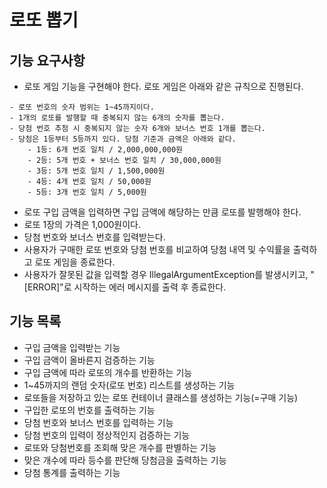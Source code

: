 # 로또 뽑기

## 기능 요구사항
- 로또 게임 기능을 구현해야 한다. 로또 게임은 아래와 같은 규칙으로 진행된다.
```
- 로또 번호의 숫자 범위는 1~45까지이다.
- 1개의 로또를 발행할 때 중복되지 않는 6개의 숫자를 뽑는다.
- 당첨 번호 추첨 시 중복되지 않는 숫자 6개와 보너스 번호 1개를 뽑는다.
- 당첨은 1등부터 5등까지 있다. 당첨 기준과 금액은 아래와 같다.
    - 1등: 6개 번호 일치 / 2,000,000,000원
    - 2등: 5개 번호 + 보너스 번호 일치 / 30,000,000원
    - 3등: 5개 번호 일치 / 1,500,000원
    - 4등: 4개 번호 일치 / 50,000원
    - 5등: 3개 번호 일치 / 5,000원
```
- 로또 구입 금액을 입력하면 구입 금액에 해당하는 만큼 로또를 발행해야 한다.
- 로또 1장의 가격은 1,000원이다.
- 당첨 번호와 보너스 번호를 입력받는다.
- 사용자가 구매한 로또 번호와 당첨 번호를 비교하여 당첨 내역 및 수익률을 출력하고 로또 게임을 종료한다.
- 사용자가 잘못된 값을 입력할 경우 IllegalArgumentException를 발생시키고, "[ERROR]"로 시작하는 에러 메시지를 출력 후 종료한다.

## 기능 목록
- 구입 금액을 입력받는 기능
- 구입 금액이 올바른지 검증하는 기능
- 구입 금액에 따라 로또의 개수를 반환하는 기능
- 1~45까지의 랜덤 숫자(로또 번호) 리스트를 생성하는 기능
- 로또들을 저장하고 있는 로또 컨테이너 클래스를 생성하는 기능(=구매 기능)
- 구입한 로또의 번호를 출력하는 기능
- 당첨 번호와 보너스 번호를 입력하는 기능
- 당첨 번호의 입력이 정상적인지 검증하는 기능
- 로또와 당첨번호를 조회해 맞은 개수를 판별하는 기능
- 맞은 개수에 따라 등수를 판단해 당첨금을 출력하는 기능
- 당첨 통계를 출력하는 기능